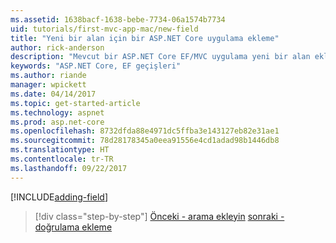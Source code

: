 ```yaml
---
ms.assetid: 1638bacf-1638-bebe-7734-06a1574b7734
uid: tutorials/first-mvc-app-mac/new-field
title: "Yeni bir alan için bir ASP.NET Core uygulama ekleme"
author: rick-anderson
description: "Mevcut bir ASP.NET Core EF/MVC uygulama yeni bir alan eklemek gösterilmiştir."
keywords: "ASP.NET Core, EF geçişleri"
ms.author: riande
manager: wpickett
ms.date: 04/14/2017
ms.topic: get-started-article
ms.technology: aspnet
ms.prod: asp.net-core
ms.openlocfilehash: 8732dfda88e4971dc5ffba3e143127eb82e31ae1
ms.sourcegitcommit: 78d28178345a0eea91556e4cd1adad98b1446db8
ms.translationtype: HT
ms.contentlocale: tr-TR
ms.lasthandoff: 09/22/2017
---
```

[!INCLUDE[adding-field](../../includes/mvc-intro/new-field.md)]

>[!div class="step-by-step"]
[Önceki - arama ekleyin](search.md)
[sonraki - doğrulama ekleme](validation.md)
